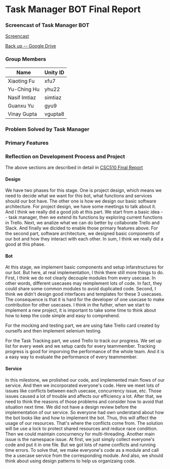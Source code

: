 # Task Manager BOT Final Report #

### Screencast of Task Manager BOT
[Screencast](https://youtu.be/wMjgotF9bms)

[Back up -- Google Drive](https://drive.google.com/a/ncsu.edu/file/d/1Z6jOHjFYegSNIk4OWrxmOFTh8Nenw0hN/view?usp=sharing)

### Group Members

Name | Unity ID
--- | ---
Xiaoting Fu | xfu7
Yu-Ching Hu | yhu22
Nasif Imtiaz | simtiaz
Guanxu Yu | gyu9
Vinay Gupta | vgupta8

### Problem Solved by Task Manager

### Primary Features

### Reflection on Development Process and Project

The above sections are described in detail in [CSC510 Final Report](https://github.ncsu.edu/yhu22/CSC510_F17_Project/blob/master/CSC510%20Final%20Report.pdf)

#### Design 

We have two phases for this stage. One is project design, which means we need to decide what we want for this bot, what functions and services should our bot have. The other one  is how we design our basic software architecture. For project design, we have some meetings to talk about it. And I think we really did a good job at this part. We start from a basic idea -- task manager, then we extend its functions by exploring current functions in Trello. Next, we analize what we can do better by collaborate Trello and Slack. And finally we dicided to enable those primary features above. For the second part, software architecture, we designed basic components of our bot and how they interact with each other. In sum, I think we really did a good at this phase.

#### Bot 

At this stage, we implement basic components and setup infarstructures for our bot. But here, at real implementation, I think there still more things to do. First, I think we do not clearly decouple modules from every usecase. In other words, different usecases may reimplement lots of code. In fact, they could share some common modules to avoid duplicated code. Second, I think we didn't design good interfaces and templates for these 3 usecases. The consequence is that it is hard for the developer of one usecase to make contribution for other usecases. I think in the futher, when we start to implement a new project, it is important to take some time to think about how to keep the code simple and easy to comprehend.

For the mocking and testing part, we are using fake Trello card created by ourselfs and then implement selenium testing.

For the Task Tracking part, we used Trello to track our progress. We set up list for every week and we setup cards for every teammember. Tracking progress is good for imporving the performance of the whole team. And it is a easy way to evaluate the performance of every teammember.

#### Service

In this milestone, we prolished our code, and implemented main flows of our service. And then we incorporated everyone's code. Here we meet lots of issues like conflicts between each usecase, concurrency issue, etc. Those issues caused a lot of trouble and affects our efficiency a lot. After that, we need to think the reasons of those problems and consider how to avoid that situation next time. We did not have a design review before the implementation of our service. So everyone had own understand about how the bot looks like and how to implement the bot. Thus, this will affect the usage of our resources. That's where the conflicts come from. The solution will be use a lock to protect shared resources and reduce race condition. Then we could maintain concurnency for multi-threading. Another main issue is the namespace issue. At first, we just simply collect everyone's code and put it in one file. But we got lots of name conflicts and running time errors. To solve that, we make everyone's code as a module and call the a  usecase service from the corresponding module. And also, we should think about using design patterns to help us organizaing code. 
